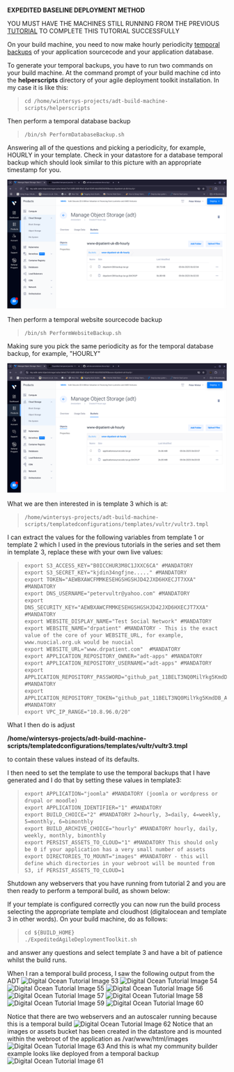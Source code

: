 **EXPEDITED BASELINE DEPLOYMENT METHOD**

YOU MUST HAVE THE MACHINES STILL RUNNING FROM THE PREVIOUS [TUTORIAL](./expedited-baseline-joomla.md) TO COMPLETE THIS TUTORIAL SUCCESSFULLY

On your build machine, you need to now make hourly periodicity [temporal backups](../../Deployment/Backups.md) of your application sourcecode and your application database.

To generate your temporal backups, you have to run two commands on your build machine. At the command prompt of your build machine cd into the **helperscripts** directory of your agile deployment toolkit installation. In my case it is like this:

>     cd /home/wintersys-projects/adt-build-machine-scripts/helperscripts

Then perform a temporal database backup
  
>     /bin/sh PerformDatabaseBackup.sh
 
Answering all of the questions and picking a periodicity, for example, HOURLY in your template. Check in your datastore for a database temporal backup which should look similar to this picture with an appropriate timestamp for you.

![](images/expedited/vultr45.png "Vultr Tutorial Image 45")

  
Then perform a temporal website sourcecode backup
  
>     /bin/sh PerformWebsiteBackup.sh
  
Making sure you pick the same periodicity as for the temporal database backup, for example, "HOURLY"

![](images/expedited/vultr46.png "Vultr Tutorial Image 46")

  
What we are then interested in is template 3 which is at:
  
>     /home/wintersys-projects/adt-build-machine-scripts/templatedconfigurations/templates/vultr/vultr3.tmpl
  
I can extract the values for the following variables from template 1 or template 2 which I used in the previous tutorials in the series and set them in template 3, replace these with your own live values:

>     export S3_ACCESS_KEY="B0ICCHUR3M8C1JXXC6CA" #MANDATORY
>     export S3_SECRET_KEY="kjdin34ngfjne....." #MANDATORY
>     export TOKEN="AEWBXAWCFMMKESEHGSHGSHJD42JXD6HXECJT7XXA" #MANDATORY
>     export DNS_USERNAME="petervultr@yahoo.com" #MANDATORY
>     export DNS_SECURITY_KEY="AEWBXAWCFMMKESEHGSHGSHJD42JXD6HXECJT7XXA" #MANDATORY
>     export WEBSITE_DISPLAY_NAME="Test Social Network" #MANDATORY
>     export WEBSITE_NAME="drpatient" #MANDATORY - This is the exact value of the core of your WEBSITE_URL, for example, www.nuocial.org.uk would be nuocial
>     export WEBSITE_URL="www.drpatient.com"  #MANDATORY
>     export APPLICATION_REPOSITORY_OWNER="adt-apps" #MANDATORY
>     export APPLICATION_REPOSITORY_USERNAME="adt-apps" #MANDATORY
>     export APPLICATION_REPOSITORY_PASSWORD="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k4" #MANDATORY
>     export APPLICATION_REPOSITORY_TOKEN="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k4" #MANDATORY
>     export VPC_IP_RANGE="10.8.96.0/20"
> 
What I then do is adjust  

**/home/wintersys-projects/adt-build-machine-scripts/templatedconfigurations/templates/vultr/vultr3.tmpl**  
  
to contain these values instead of its defaults.
  
I then need to set the template to use the temporal backups that I have generated and I do that by setting these values in template3:
  
>     export APPLICATION="joomla" #MANDATORY (joomla or wordpress or drupal or moodle)
>     export APPLICATION_IDENTIFIER="1" #MANDATORY 
>     export BUILD_CHOICE="2" #MANDATORY 2=hourly, 3=daily, 4=weekly, 5=monthly, 6=bimonthly
>     export BUILD_ARCHIVE_CHOICE="hourly" #MANDATORY hourly, daily, weekly, monthly, bimonthly
>     export PERSIST_ASSETS_TO_CLOUD="1" #MANDATORY This should only be 0 if your application has a very small number of assets
>     export DIRECTORIES_TO_MOUNT="images" #MANDATORY - this will define which directories in your webroot will be mounted from S3, if PERSIST_ASSETS_TO_CLOUD=1
  
Shutdown any webservers that you have running from tutorial 2 and you are then ready to perform a temporal build, as shown below:
  
If your template is configured correctly you can now run the build process selecting the appropriate template and cloudhost (digitalocean and template 3 in other words). On your build machine, do as follows:

>     cd ${BUILD_HOME}
>     ./ExpeditedAgileDeploymentToolkit.sh

and answer any questions and select template 3 and have a bit of patience whilst the build runs. 

When I ran a temporal build process, I saw the following output from the ADT
![](images/expedited/do-53.png "Digital Ocean Tutorial Image 53")
![](images/expedited/do-54.png "Digital Ocean Tutorial Image 54")
![](images/expedited/do-55.png "Digital Ocean Tutorial Image 55")
![](images/expedited/do-56.png "Digital Ocean Tutorial Image 56")
![](images/expedited/do-57.png "Digital Ocean Tutorial Image 57")
![](images/expedited/do-58.png "Digital Ocean Tutorial Image 58")
![](images/expedited/do-59.png "Digital Ocean Tutorial Image 59")
![](images/expedited/do-60.png "Digital Ocean Tutorial Image 60")



Notice that there are two webservers and an autoscaler running because this is a temporal build
![](images/expedited/do-62.png "Digital Ocean Tutorial Image 62")
Notice that an images or assets bucket has been created in the datastore and is mounted within the webroot of the application as /var/www/html/images
![](images/expedited/do-63.png "Digital Ocean Tutorial Image 63")
And this is what my community builder example looks like deployed from a temporal backup
![](images/expedited/do-61.png "Digital Ocean Tutorial Image 61")
